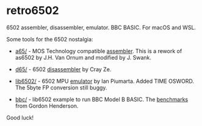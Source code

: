 # retro6502
6502 assembler, disassembler, emulator. BBC BASIC. For macOS and WSL.

Some tools for the 6502 nostalgia:

   * [a65/](https://github.com/pahihu/retro6502/a65) - MOS Technology compatible [assembler](http://retro.hansotten.nl/6502-sbc/elektuur-junior/junior/elektor-junior-roms/). This is a rework of as6502 by J.H. Van Ornum and modified by J. Swank.

   * [d65/](https://github.com/pahihu/rettro65/d65) - 6502 [disassembler](http://forum.6502.org/viewtopic.php?t=3644) by Cray Ze.

   * [lib6502/](https://github.com/pahihu/retro65/lib6502) - 6502 MPU [emulator](https://www.piumarta.com/software/lib6502/) by Ian Piumarta.  Added TIME OSWORD. The 5byte FP conversion still buggy.

   * [bbc/](https://github.com/pahihu/retro65/bbc) - lib6502 example to run BBC Model B BASIC. The [benchmarks](https://projects.drogon.net/retro-basic-and-bcpl-benchmarks/) from Gordon Henderson.


Good luck!
